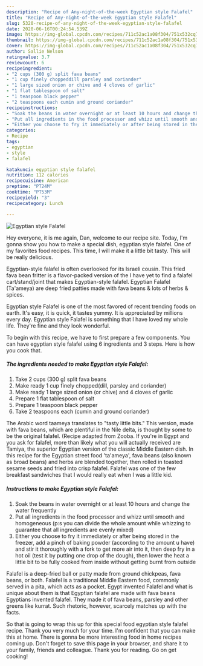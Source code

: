 ```yaml
---
description: "Recipe of Any-night-of-the-week Egyptian style Falafel"
title: "Recipe of Any-night-of-the-week Egyptian style Falafel"
slug: 5320-recipe-of-any-night-of-the-week-egyptian-style-falafel
date: 2020-06-16T00:24:54.539Z
image: https://img-global.cpcdn.com/recipes/711c52ac1a08f304/751x532cq70/egyptian-style-falafel-recipe-main-photo.jpg
thumbnail: https://img-global.cpcdn.com/recipes/711c52ac1a08f304/751x532cq70/egyptian-style-falafel-recipe-main-photo.jpg
cover: https://img-global.cpcdn.com/recipes/711c52ac1a08f304/751x532cq70/egyptian-style-falafel-recipe-main-photo.jpg
author: Sallie Nelson
ratingvalue: 3.7
reviewcount: 6
recipeingredient:
- "2 cups (300 g) split fava beans"
- "1 cup finely choppeddill parsley and coriander"
- "1 large sized onion or chive and 4 cloves of garlic"
- "1 flat tablespoon of salt"
- "1 teaspoon black pepper"
- "2 teaspoons each cumin and ground coriander"
recipeinstructions:
- "Soak the beans in water overnight or at least 10 hours and change the water frequently"
- "Put all ingredients in the food processor and whizz until smooth and homogeneous (p:s you can divide the whole amount while whizzing to guarantee that all ingredients are evenly mixed)"
- "Either you choose to fry it immediately or after being stored in the freezer, add a pinch of baking powder (according to the amount u have) and stir it thoroughly with a fork to get more air into it, then deep fry in a hot oil (test it by putting one drop of the dough), then lower the heat a little bit to be fully cooked from inside without getting burnt from outside"
categories:
- Recipe
tags:
- egyptian
- style
- falafel

katakunci: egyptian style falafel 
nutrition: 112 calories
recipecuisine: American
preptime: "PT24M"
cooktime: "PT53M"
recipeyield: "3"
recipecategory: Lunch

---
```



![Egyptian style Falafel](https://img-global.cpcdn.com/recipes/711c52ac1a08f304/751x532cq70/egyptian-style-falafel-recipe-main-photo.jpg)

Hey everyone, it is me again, Dan, welcome to our recipe site. Today, I'm gonna show you how to make a special dish, egyptian style falafel. One of my favorites food recipes. This time, I will make it a little bit tasty. This will be really delicious.

Egyptian-style falafel is often overlooked for its Israeli cousin. This fried fava bean fritter is a flavor-packed version of the I have yet to find a falafel cart/stand/joint that makes Egyptian-style falafel. Egyptian Falafel (Ta&#39;ameya) are deep fried patties made with fava beans &amp; lots of herbs &amp; spices.

Egyptian style Falafel is one of the most favored of recent trending foods on earth. It's easy, it is quick, it tastes yummy. It is appreciated by millions every day. Egyptian style Falafel is something that I have loved my whole life. They're fine and they look wonderful.


To begin with this recipe, we have to first prepare a few components. You can have egyptian style falafel using 6 ingredients and 3 steps. Here is how you cook that.

<!--inarticleads1-->

##### The ingredients needed to make Egyptian style Falafel:

1. Take 2 cups (300 g) split fava beans
1. Make ready 1 cup finely chopped(dill, parsley and coriander)
1. Make ready 1 large sized onion (or chive) and 4 cloves of garlic
1. Prepare 1 flat tablespoon of salt
1. Prepare 1 teaspoon black pepper
1. Take 2 teaspoons each (cumin and ground coriander)


The Arabic word taameya translates to &#34;tasty little bits.&#34; This version, made with fava beans, which are plentiful in the Nile delta, is thought by some to be the original falafel. (Recipe adapted from Zooba. If you&#39;re in Egypt and you ask for falafel, more than likely what you will actually received are Tamiya, the superior Egyptian version of the classic Middle Eastern dish. In this recipe for the Egyptian street food &#39;ta&#39;ameya&#39;, fava beans (also known as broad beans) and herbs are blended together, then rolled in toasted sesame seeds and fried into crisp falafel. Falafel was one of the few breakfast sandwiches that I would really eat when I was a little kid. 

<!--inarticleads2-->

##### Instructions to make Egyptian style Falafel:

1. Soak the beans in water overnight or at least 10 hours and change the water frequently
1. Put all ingredients in the food processor and whizz until smooth and homogeneous (p:s you can divide the whole amount while whizzing to guarantee that all ingredients are evenly mixed)
1. Either you choose to fry it immediately or after being stored in the freezer, add a pinch of baking powder (according to the amount u have) and stir it thoroughly with a fork to get more air into it, then deep fry in a hot oil (test it by putting one drop of the dough), then lower the heat a little bit to be fully cooked from inside without getting burnt from outside


Falafel is a deep-fried ball or patty made from ground chickpeas, fava beans, or both. Falafel is a traditional Middle Eastern food, commonly served in a pita, which acts as a pocket. Egypt invented Falafel and what is unique about them is that Egyptian falafel are made with fava beans Egyptians invented falafel. They made it of fava beans, parsley and other greens like kurrat. Such rhetoric, however, scarcely matches up with the facts. 

So that is going to wrap this up for this special food egyptian style falafel recipe. Thank you very much for your time. I'm confident that you can make this at home. There is gonna be more interesting food in home recipes coming up. Don't forget to save this page in your browser, and share it to your family, friends and colleague. Thank you for reading. Go on get cooking!
